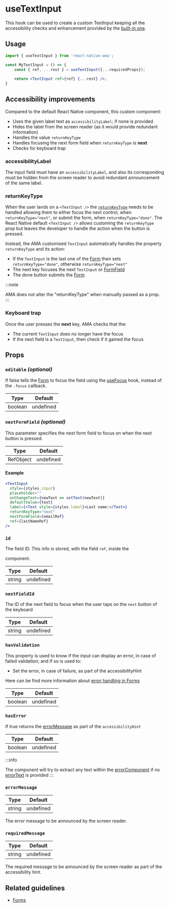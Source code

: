 # useTextInput

This hook can be used to create a custom TextInput keeping all the accessibility checks and enhancement provided by the [built-in one](../components/TextInput).

## Usage

```jsx
import { useTextInput } from 'react-native-ama';

const MyTextInput = () => {
    const { ref, ...rest } = useTextInput({...requiredProps});
    
    return <TextInput ref={ref} {...rest} />;
}
```


## Accessibility improvements

Compared to the default React Native component, this custom component:

- Uses the given label text as `accessibilityLabel`; if none is provided
- Hides the label from the screen reader (as it would provide redundant information)
- Handles the value `returnKeyType`
- Handles focusing the next form field when `returnKeyType` is **next**
- Checks for keyboard trap <DevOnly />

### accessibilityLabel

The input field must have an `accessibilityLabel`, and also its corresponding must be hidden from the screen reader to avoid redundant announcement of the same label.

### returnKeyType

When the user lands on a `<TextInput />` the [`returnKeyType`](https://reactnative.dev/docs/textinput#returnkeytype) needs to be handled allowing them to either focus the next control, when `returnKeyType="next"`, or submit the form, when `returnKeyType="done"`. The React Native default `<TextInput />` allows customing the `returnKeyType` prop but leaves the developer to handle the action when the button is pressed.

Instead, the AMA customised `TextInput` automatically handles the property `returnKeyType` and its action:

- If the `TextInput` is the last one of the [Form](../components/Form.md) then sets `returnKeyType="done"`, otherwise `returnKeyType="next"`
- The next key focuses the next `TextInput` or [FormField](../components/FormField.md)
- The done button submits the [Form](../components/Form.md)

:::note

AMA does not alter the "returnKeyType" when manually passed as a prop.
:::

### Keyboard trap

Once the user presses the **next** key, AMA checks that the:

- The current `TextInput` does no longer have the focus
- If the next field is a `TextInput`, then check if it gained the focus

## Props

### `editable` _(optional)_

If false tells the [Form](../components/Form) to focus the field using the [useFocus](../hooks/useFocus.md) hook, instead of the `.focus` callback.

| Type      | Default   |
|-----------|-----------|
| boolean | undefined |

### `nextFormField` _(optional)_

This parameter specifies the next form field to focus on when the next button is pressed.

| Type      | Default   |
|-----------|-----------|
| RefObject | undefined |

#### Example

```jsx
<TextInput
  style={styles.input}
  placeholder=""
  onChangeText={newText => setText(newText)}
  defaultValue={text}
  label={<Text style={styles.label}>Last name:</Text>}
  returnKeyType="next"
  nextFormField={emailRef}
  ref={lastNameRef}
/>
```

### `id`

The field ID. This info is stored, with the field `ref`, inside the [<Form />](../components/Form) component.

| Type   | Default   |
|--------|-----------|
| string | undefined |

### `nextFieldId`

The ID of the next field to focus when the user taps on the `next` button of the keyboard

| Type   | Default   |
|--------|-----------|
| string | undefined |

### <Required /> `hasValidation`

This property is used to know if the input can display an error, in case of failed validation; and if so is used to:
 
- Set the error, in case of failure, as part of the accessibilityHint


Here can be find more information about [error handling in Forms](../guidelines/forms#errors)

| Type    | Default   |
|---------|-----------|
| boolean | undefined |

### `hasError`

If true returns the [errorMessage](#error-message) as part of the `accessibilityHint`

| Type    | Default   |
|---------|-----------|
| boolean | undefined |

:::info

The component will try to extract any text within the [errorComponent](#errorcomponent) if no [errorText](#errorText) is provided
:::

### `errorMessage`

| Type   | Default   |
|--------|-----------|
| string | undefined |

The error message to be announced by the screen reader.

### `requiredMessage`

| Type   | Default   |
|--------|-----------|
| string | undefined |

The required message to be announced by the screen reader as part of the accessibility hint.

## Related guidelines

- [Forms](../guidelines/forms)


